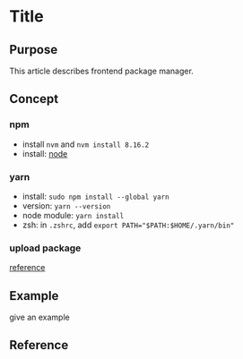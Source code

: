 # Title

## Purpose

This article describes frontend package manager.

## Concept

### npm

* install `nvm` and `nvm install 8.16.2`
* install: [node](https://nodejs.org/en/download/)

### yarn

* install: `sudo npm install --global yarn`
* version: `yarn --version`
* node module: `yarn install`
* zsh: in `.zshrc`, add `export PATH="$PATH:$HOME/.yarn/bin"`

### upload package

[reference](https://www.youtube.com/watch?v=KxnvvkNsSvs)

## Example

give an example
<img src="{{site.baseurl}}/assets/img/xxx.png" alt="">

## Reference
